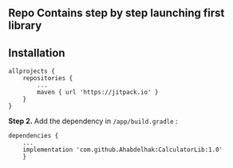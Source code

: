 ## Repo Contains step by step launching first library

## Installation
```
allprojects {
    repositories {
        ...
        maven { url 'https://jitpack.io' }
    }
}
```

**Step 2.** Add the dependency in `/app/build.gradle` :

```
dependencies {
    ...
    implementation 'com.github.Ahabdelhak:CalculatorLib:1.0'
    }
```
